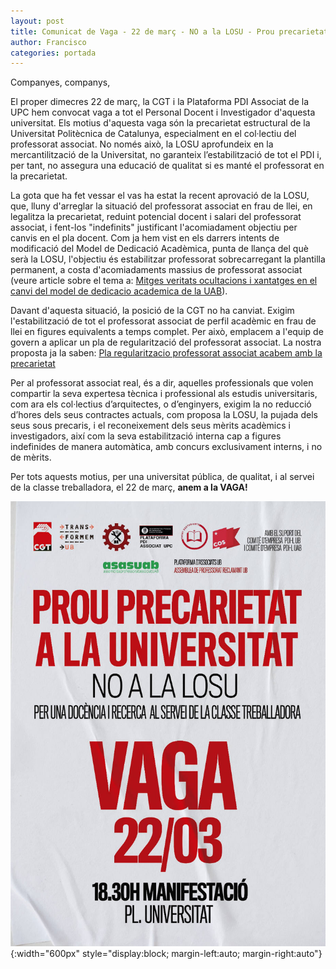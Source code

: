 ```yaml
---
layout: post
title: Comunicat de Vaga - 22 de març - NO a la LOSU - Prou precarietat a la Universitat
author: Francisco
categories: portada
---
```


Companyes, companys,

El proper dimecres 22 de març, la CGT i la Plataforma PDI Associat de la UPC hem convocat vaga a tot el Personal Docent i Investigador d'aquesta universitat. Els motius d'aquesta vaga són la precarietat estructural de la Universitat Politècnica de Catalunya, especialment en el col·lectiu del professorat associat. No només això, la LOSU aprofundeix en la mercantilització de la Universitat, no garanteix l’estabilització de tot el PDI i, per tant, no assegura una educació de qualitat si es manté el professorat en la precarietat.

<!--more-->

La gota que ha fet vessar el vas ha estat la recent aprovació de la LOSU, que, lluny d'arreglar la situació del professorat associat en frau de llei, en legalitza la precarietat, reduint potencial docent i salari del professorat associat, i fent-los "indefinits" justificant l'acomiadament objectiu per canvis en el pla docent. Com ja hem vist en els darrers intents de modificació del Model de Dedicació Acadèmica, punta de llança del què serà la LOSU, l'objectiu és estabilitzar professorat sobrecarregant la plantilla permanent, a costa d'acomiadaments massius de professorat associat (veure article sobre el tema a: [Mitges veritats ocultacions i xantatges en el canvi del model de dedicacio academica de la UAB](https://cgtuab.wordpress.com/2021/11/11/mitges-veritats-ocultacions-i-xantatges-en-el-canvi-del-model-de-dedicacio-academica-de-la-uab)).

Davant d'aquesta situació, la posició de la CGT no ha canviat. Exigim l'estabilització de tot el professorat associat de perfil acadèmic en frau de llei en figures equivalents a temps complet. Per això, emplacem a l'equip de govern a aplicar un pla de regularització del professorat associat. La nostra proposta ja la saben: [Pla regularitzacio professorat associat acabem amb la precarietat](https://cgtuab.wordpress.com/2021/05/30/pla-regularitzacio-professorat-associat-acabem-amb-la-precarietat/)

Per al professorat associat real, és a dir, aquelles professionals que volen compartir la seva expertesa tècnica i professional als estudis universitaris, com ara els col·lectius d’arquitectes, o d’enginyers, exigim la no reducció d’hores dels seus contractes actuals, com proposa la LOSU, la pujada dels seus sous precaris, i el reconeixement dels seus mèrits acadèmics i investigadors, així com la seva estabilització interna cap a figures indefinides de manera automàtica, amb concurs exclusivament interns, i no de mèrits.

Per tots aquests motius, per una universitat pública, de qualitat, i al servei de la classe treballadora, el 22 de març, <b>anem a la VAGA!</b>

![Pòster convocatòria de vaga 22 de març 2023](assets/img/poster-vaga-2023-03.jpg "Pòster convocatòria"){:width="600px" style="display:block; margin-left:auto; margin-right:auto"}
